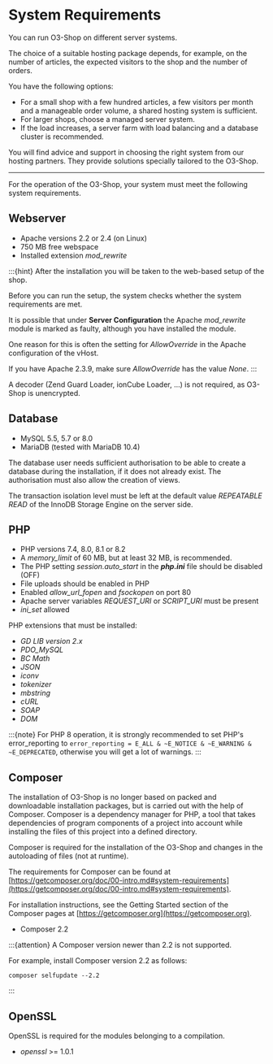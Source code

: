 # System Requirements

You can run O3-Shop on different server systems.

The choice of a suitable hosting package depends, for example, on the number of articles, the expected visitors to the shop and the number of orders.

You have the following options:

- For a small shop with a few hundred articles, a few visitors per month and a manageable order volume, a shared hosting system is sufficient.
- For larger shops, choose a managed server system.
- If the load increases, a server farm with load balancing and a database cluster is recommended.

You will find advice and support in choosing the right system from our hosting partners. They provide solutions specially tailored to the O3-Shop.

---

For the operation of the O3-Shop, your system must meet the following system requirements.

## Webserver

- Apache versions 2.2 or 2.4 (on Linux)
- 750 MB free webspace
- Installed extension *mod_rewrite*

:::{hint}
  After the installation you will be taken to the web-based setup of the shop.

  Before you can run the setup, the system checks whether the system requirements are met.

  It is possible that under **Server Configuration** the Apache *mod_rewrite* module is marked as faulty, although you have installed the module.

  One reason for this is often the setting for *AllowOverride* in the Apache configuration of the vHost.

  If you have Apache 2.3.9, make sure *AllowOverride* has the value *None*.
:::

A decoder (Zend Guard Loader, ionCube Loader, ...) is not required, as O3-Shop is unencrypted.

## Database

- MySQL 5.5, 5.7 or 8.0
- MariaDB (tested with MariaDB 10.4)

The database user needs sufficient authorisation to be able to create a database during the installation, if it does not already exist. The authorisation must also allow the creation of views.

The transaction isolation level must be left at the default value *REPEATABLE READ* of the InnoDB Storage Engine on the server side.

## PHP

- PHP versions 7.4, 8.0, 8.1 or 8.2
- A *memory_limit* of 60 MB, but at least 32 MB, is recommended.
- The PHP setting *session.auto_start* in the ***php.ini*** file should be disabled (OFF)
- File uploads should be enabled in PHP
- Enabled *allow_url_fopen* and *fsockopen* on port 80
- Apache server variables *REQUEST_URI* or *SCRIPT_URI* must be present
- *ini_set* allowed

PHP extensions that must be installed:

- *GD LIB version 2.x*
- *PDO_MySQL*
- *BC Math*
- *JSON*
- *iconv*
- *tokenizer*
- *mbstring*
- *cURL*
- *SOAP*
- *DOM*

:::{note}
  For PHP 8 operation, it is strongly recommended to set PHP's error_reporting to `error_reporting = E_ALL & ~E_NOTICE & ~E_WARNING & ~E_DEPRECATED`, otherwise you will get a lot of warnings.
:::

## Composer

The installation of O3-Shop is no longer based on packed and downloadable installation packages, but is carried out with the help of Composer. Composer is a dependency manager for PHP, a tool that takes dependencies of program components of a project into account while installing the files of this project into a defined directory.

Composer is required for the installation of the O3-Shop and changes in the autoloading of files (not at runtime).

The requirements for Composer can be found at [https://getcomposer.org/doc/00-intro.md#system-requirements](https://getcomposer.org/doc/00-intro.md#system-requirements).

For installation instructions, see the Getting Started section of the Composer pages at [https://getcomposer.org](https://getcomposer.org).

- Composer 2.2

:::{attention}
   A Composer version newer than 2.2 is not supported.

   For example, install Composer version 2.2 as follows:

   ```
   composer selfupdate --2.2
   ```
:::


## OpenSSL

OpenSSL is required for the modules belonging to a compilation.

- *openssl* >= 1.0.1
